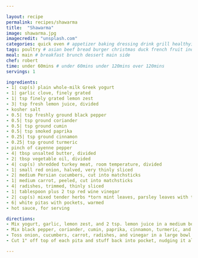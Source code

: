 ```yaml
---

layout: recipe
permalink: recipes/shawarma 
title:  "Shawarma"
image: shawarma.jpg 
imagecredit: "unsplash.com" 
categories: quick oven # appetizer baking dressing drink grill healthyish marinade oven pickling quick raw salad sandwich sauce snack soup
tags: poultry # asian beef bread burger christmas duck french fruit indian italian mexican nuts pasta pork poultry rice seafood thanksgiving vegetarian
meal: main # breakfast brunch dessert main side
chef: robert 
time: under 60mins # under 60mins under 120mins over 120mins
servings: 1 

ingredients:
- 1| cup(s) plain whole-milk Greek yogurt
- 1| garlic clove, finely grated
- 1| tsp finely grated lemon zest
- 3| tsp fresh lemon juice, divided
- kosher salt
- 0.5| tsp freshly ground black pepper
- 0.5| tsp ground coriander
- 0.5| tsp ground cumin
- 0.5| tsp smoked paprika
- 0.25| tsp ground cinnamon
- 0.25| tsp ground turmeric
- pinch of cayenne pepper
- 4| tbsp unsalted butter, divided
- 2| tbsp vegetable oil, divided
- 4| cup(s) shredded turkey meat, room temperature, divided
- 1| small red onion, halved, very thinly sliced
- 2| medium Persian cucumbers, cut into matchsticks
- 1| medium carrot, peeled, cut into matchsticks
- 4| radishes, trimmed, thinly sliced
- 1| tablespoon plus 2 tsp red wine vinegar
- 2| cup(s) mixed tender herbs *torn mint leaves, parsley leaves with tender stems, and/or dill fronds*
- 6| white pitas with pockets, warmed
- hot sauce, for serving

directions:
- Mix yogurt, garlic, lemon zest, and 2 tsp. lemon juice in a medium bowl; season with salt. Set yogurt sauce aside.
- Mix black pepper, coriander, cumin, paprika, cinnamon, turmeric, and cayenne in a small bowl. Heat 2 Tbsp. butter and 1 Tbsp. oil in a large skillet over medium. As soon as butter is melted, add half of spice mixture and cook, stirring, until fragrant, about 30 seconds. Add half of turkey meat and toss to coat. Transfer to a large bowl. Repeat with remaining 2 Tbsp. butter, 1 Tbsp. oil, spice mixture, and turkey meat. Add remaining 1 tsp. lemon juice to turkey mixture and toss to combine.
- Toss onion, cucumbers, carrot, radishes, and vinegar in a large bowl to combine. Add herbs, season with salt, and gently toss again.
- Cut 1" off top of each pita and stuff back into pocket, nudging it all the way to the bottom. Spread some of the yogurt sauce inside each pita without tearing sides and fill with turkey and vegetable mixture. Serve with hot sauce and remaining yogurt sauce.

--- 
```

